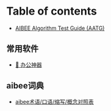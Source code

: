 # Table of contents

* [AIBEE Algorithm Test Guide \(AATG\)](README.md)

## 常用软件 <a id="useful-software"></a>

* [🔧 办公神器](useful-software/ban-gong-shen-qi.md)

## aibee词典

* [aibee术语/口语/缩写/概念对照表](aibee-ci-dian/aibee-shu-yu-kou-yu-suo-xie-gai-nian-dui-zhao-biao.md)

